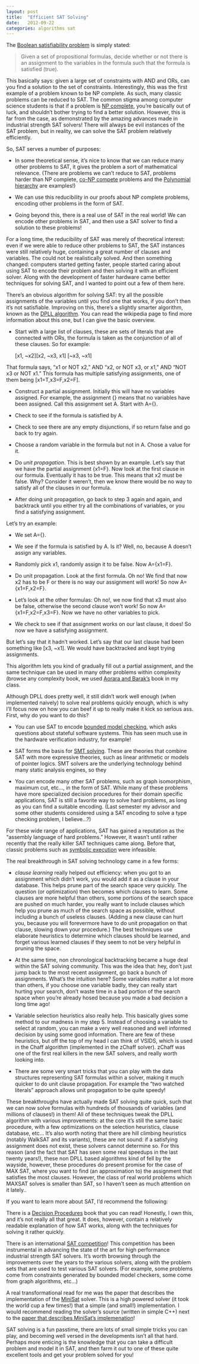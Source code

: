 ```yaml
---
layout: post
title:  "Efficient SAT Solving"
date:   2012-09-22
categories: algorithms sat
---
```


The [Boolean satisfiability problem](http://en.wikipedia.org/wiki/Boolean_satisfiability_problem) is simply stated:

> Given a set of propositional formulas, decide whether or not there is an assignment to the variables in the formula such that the formula is satisfied (true).

This basically says: given a large set of constraints with AND and ORs, can you find a solution to the set of constraints. Interestingly, this was the first example of a problem known to be NP complete. As such, many classic problems can be reduced to SAT. The common stigma among computer science students is that if a problem is [NP complete](http://en.wikipedia.org/wiki/NP-complete), you’re basically out of luck, and shouldn’t bother trying to find a better solution. However, this is far from the case, as demonstrated by the amazing advances made in industrial strength SAT solvers! There will always be evil instances of the SAT problem, but in reality, we can solve the SAT problem relatively efficiently.

So, SAT serves a number of purposes:

- In some theoretical sense, it’s nice to know that we can reduce many other problems to SAT, it gives the problem a sort of mathematical relevance. (There are problems we can’t reduce to SAT, problems harder than NP complete, [co-NP compete](http://en.wikipedia.org/wiki/Co-NP-complete) problems and the [Polynomial hierarchy](http://en.wikipedia.org/wiki/Polynomial_hierarchy) are examples!)

- We can use this reducibility in our proofs about NP complete problems, encoding other problems in the form of SAT.

- Going beyond this, there is a real use of SAT in the real world! We can encode other problems in SAT, and then use a SAT solver to find a solution to these problems!

For a long time, the reducibility of SAT was merely of theoretical interest: even if we were able to reduce other problems to SAT, the SAT instances were still relatively huge, containing a great number of clauses and variables. The could not be realistically solved. And then something changed: computers started getting faster, people started caring about using SAT to encode their problem and then solving it with an efficient solver. Along with the development of faster hardware came better techniques for solving SAT, and I wanted to point out a few of them here.

There’s an obvious algorithm for solving SAT: try all the possible assignments of the variables until you find one that works, if you don’t then it’s not satisfiable. Improving on this, there’s a slightly smarter algorithm, known as the [DPLL algorithm](http://en.wikipedia.org/wiki/DPLL_algorithm). You can read the wikipedia page to find more information about this one, but I can give the basic overview.

- Start with a large list of clauses, these are sets of literals that are connected with ORs, the formula is taken as the conjunction of all of these clauses. So for example:

    [x1, ~x2][x2, ~x3, x1] [~x3, ~x1]

That formula says, “x1 or NOT x2,” AND “x2, or NOT x3, or x1,” AND “NOT x3 or NOT x1.” This formula has multiple satisfying assignments, one of them being [x1=T,x3=F,x2=F].

- Construct a partial assignment. Initially this will have no variables assigned. For example, the assignment {} means that no variables have been assigned. Call this assignment set A. Start with A={}.

- Check to see if the formula is satisfied by A.

- Check to see there are any empty disjunctions, if so return false and go back to try again.

- Choose a random variable in the formula but not in A. Chose a value for it.

- Do *unit propagation*. This is best shown by an example. Let’s say that we have the partial assignment {x1=F}. Now look at the first clause in our formula. Eventually it has to be true. This means that x2 must be false. Why? Consider it weren’t, then we know there would be no way to satisfy all of the clauses in our formula.

- After doing unit propagation, go back to step 3 again and again, and backtrack until you either try all the combinations of variables, or you find a satisfying assignment.

Let’s try an example:

- We set A={}.

- We see if the formula is satisfied by A. Is it? Well, no, because A doesn’t assign any variables.

- Randomly pick x1, randomly assign it to be false. Now A={x1=F}.

- Do unit propagation. Look at the first formula. Oh no! We find that now x2 has to be F or there is no way our assignment will work! So now A={x1=F,x2=F}.

- Let’s look at the other formulas: Oh no!, we now find that x3 must also be false, otherwise the second clause won’t work! So now A={x1=F,x2=F,x3=F}. Now we have no other variables to pick.

- We check to see if that assignment works on our last clause, it does! So now we have a satisfying assignment.

But let’s say that it hadn’t worked. Let’s say that our last clause had been something like [x3, ~x1]. We would have backtracked and kept trying assignments.

This algorithm lets you kind of gradually fill out a partial assignment, and the same technique can be used in many other problems within complexity (browse any complexity book, we used [Aorara and Barak’s](http://www.cs.princeton.edu/theory/complexity/) book in my class.

Although DPLL does pretty well, it still didn’t work well enough (when implemented naively) to solve real problems quickly enough, which is why I’ll focus now on how you can beef it up to really make it kick so serious ass. First, why do you want to do this?

- You can use SAT to encode [bounded model checking](http://citeseerx.ist.psu.edu/viewdoc/summary?doi=10.1.1.19.6391), which asks questions about stateful software systems. This has seen much use in the hardware verification industry, for example!

- SAT forms the basis for [SMT solving](http://en.wikipedia.org/wiki/Satisfiability_Modulo_Theories). These are theories that combine SAT with more expressive theories, such as linear arithmetic or models of pointer logics. SMT solvers are the underlying technology behind many static analysis engines, so they

- You can encode many other SAT problems, such as graph isomorphism, maximum cut, etc…, in the form of SAT. While many of these problems have more specialized decision procedures for their domain specific applications, SAT is still a favorite way to solve hard problems, as long as you can find a suitable encoding. (Last semester my advisor and some other students considered using a SAT encoding to solve a type checking problem, I believe…?)

For these wide range of applications, SAT has gained a reputation as the “assembly language of hard problems.” However, it wasn’t until rather recently that the really killer SAT techniques came along. Before that, classic problems such as [symbolic execution](http://en.wikipedia.org/wiki/Symbolic_execution) were infeasible.

The real breakthrough in SAT solving technology came in a few forms:

- *clause learning* really helped out efficiency: when you got to an assignment which didn’t work, you would add it as a clause in your database. This helps prune part of the search space very quickly. The question (or optimization) then becomes which clauses to learn. Some clauses are more helpful than others, some portions of the search space are pushed on much harder, you really want to include clauses which help you prune as much of the search space as possible, without including a bunch of useless clauses. (Adding a new clause can hurt you, because you will forevermore have to do unit propagation on that clause, slowing down your procedure.) The best techniques use elaborate heuristics to determine which clauses should be learned, and forget various learned clauses if they seem to not be very helpful in pruning the space.

- At the same time, non chronological backtracking became a huge deal within the SAT solving community. This was the idea that: hey, don’t just jump back to the most recent assignment, go back a bunch of assignments. What’s the intuition here? Some variables matter a lot more than others, if you choose one variable badly, they can really start hurting your search, don’t waste time in a bad portion of the search space when you’re already hosed because you made a bad decision a long time ago!

- Variable selection heuristics also really help. This basically gives some method to our madness in my step 5. Instead of choosing a variable to select at random, you can make a very well reasoned and well informed decision by using some good information. There are few of these heuristics, but off the top of my head I can think of VSIDS, which is used in the Chaff algorithm (implemented in the zChaff solver). zChaff was one of the first real killers in the new SAT solvers, and really worth looking into.

- There are some very smart tricks that you can play with the data structures representing SAT formulas within a solver, making it much quicker to do unit clause propagation. For example the “two watched literals” approach allows unit propagation to be quite speedy!

These breakthroughs have actually made SAT solving quite quick, such that we can now solve formulas with hundreds of thousands of variables (and millions of clauses!) in them! All of these techniques tweak the DPLL algorithm with various improvements: at the core it’s still the same basic procedure, with a few optimizations on the selection heuristics, clause database, etc… It’s also worth noting that there are hill climbing heuristics (notably WalkSAT and its variants), these are not sound: if a satisfying assignment does not exist, these solvers cannot determine so. For this reason (and the fact that SAT has seen some real speedups in the last twenty years!), these non DPLL based algorithms kind of fell by the wayside, however, these procedures do present promise for the case of MAX SAT, where you want to find (an approximation to) the assignment that satisfies the most clauses. However, the class of real world problems which MAXSAT solves is smaller than SAT, so I haven’t seen as much attention on it lately..

If you want to learn more about SAT, I’d recommend the following:

There is a [Decision Procedures](http://www.springer.com/computer/theoretical+computer+science/book/978-3-540-74104-6) book that you can read! Honestly, I own this, and it’s not really all that great. It does, however, contain a relatively readable explanation of how SAT works, along with the techniques for solving it rather quickly.

There is an international [SAT competition](http://www.satcompetition.org/)! This competition has been instrumental in advancing the state of the art for high performance industrial strength SAT solvers. It’s worth browsing through the improvements over the years to the various solvers, along with the problem sets that are used to test various SAT solvers. (For example, some problems come from constraints generated by bounded model checkers, some come from graph algorithms, etc…)

A real transformational read for me was the paper that describes the implementation of the [MiniSat](http://www.cs.umd.edu/~micinski/posts/minisat.se) solver. This is a high powered solver (it took the world cup a few times!) that a simple (and small!) implementation. I would recommend reading the solver’s source (written in simple C++) next to the [paper that describes MiniSat’s implemenation](http://minisat.se/downloads/MiniSat.pdf)!

SAT solving is a fun passtime, there are lots of small simple tricks you can play, and becoming well versed in the developments isn’t all that hard. Perhaps more enticing is the knowledge that you can take a difficult problem and model it in SAT, and then farm it out to one of these quite excellent tools and get your problem solved for you!

